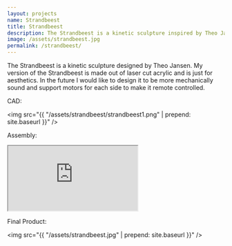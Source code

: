 ```yaml
---
layout: projects
name: Strandbeest
title: Strandbeest
description: The Strandbeest is a kinetic sculpture inspired by Theo Jansen
image: /assets/strandbeest.jpg
permalink: /strandbeest/
---
```


The Strandbeest is a kinetic sculpture designed by Theo Jansen. My version of the Strandbeest is made out of laser cut acrylic and is just for aesthetics. In the future I would like to design it to be more mechanically sound and support motors for each side to make it remote controlled. 

CAD:

<img src="{{ "/assets/strandbeest/strandbeest1.png" | prepend: site.baseurl }}" />

Assembly:

<iframe src="https://www.youtube.com/embed/QzjX8T7zcgU"> </iframe> 

Final Product:

<img src="{{ "/assets/strandbeest.jpg" | prepend: site.baseurl }}" />
